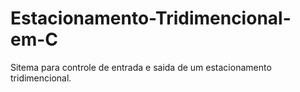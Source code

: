 # Estacionamento-Tridimencional-em-C

Sitema para controle de entrada e saida de um estacionamento
tridimencional.
